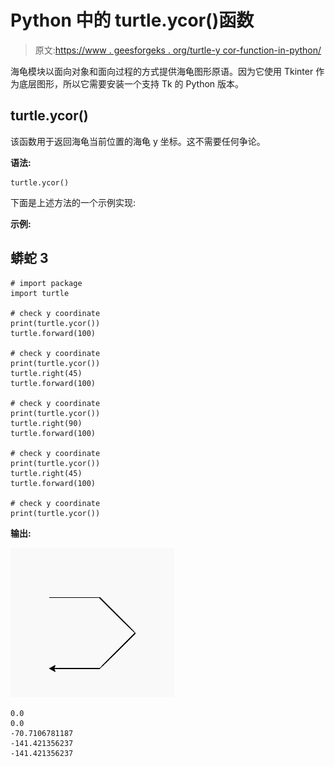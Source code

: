 # Python 中的 turtle.ycor()函数

> 原文:[https://www . geesforgeks . org/turtle-y cor-function-in-python/](https://www.geeksforgeeks.org/turtle-ycor-function-in-python/)

海龟模块以面向对象和面向过程的方式提供海龟图形原语。因为它使用 Tkinter 作为底层图形，所以它需要安装一个支持 Tk 的 Python 版本。

## turtle.ycor()

该函数用于返回海龟当前位置的海龟 y 坐标。这不需要任何争论。

**语法:**

```
turtle.ycor()

```

下面是上述方法的一个示例实现:

**示例:**

## 蟒蛇 3

```
# import package
import turtle

# check y coordinate
print(turtle.ycor())
turtle.forward(100)

# check y coordinate
print(turtle.ycor())
turtle.right(45)
turtle.forward(100)

# check y coordinate
print(turtle.ycor())
turtle.right(90)
turtle.forward(100)

# check y coordinate
print(turtle.ycor())
turtle.right(45)
turtle.forward(100)

# check y coordinate
print(turtle.ycor())
```

**输出:**

![](img/4675cf169b93223f17d5c1a1524ab0dd.png)

```
0.0
0.0
-70.7106781187
-141.421356237
-141.421356237

```
